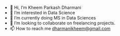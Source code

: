 - 👋 Hi, I’m Kheem Parkash Dharmani
- 👀 I’m interested in Data Science
- 🌱 I’m currently doing MS in Data Sciences
- 💞️ I’m looking to collaborate on freelancing projects.
- 📫 How to reach me dharmanikheem@gmail.com 

<!---
Kheem-Dh/Kheem-Dh is a ✨ special ✨ repository because its `README.md` (this file) appears on your GitHub profile.
You can click the Preview link to take a look at your changes.
--->
